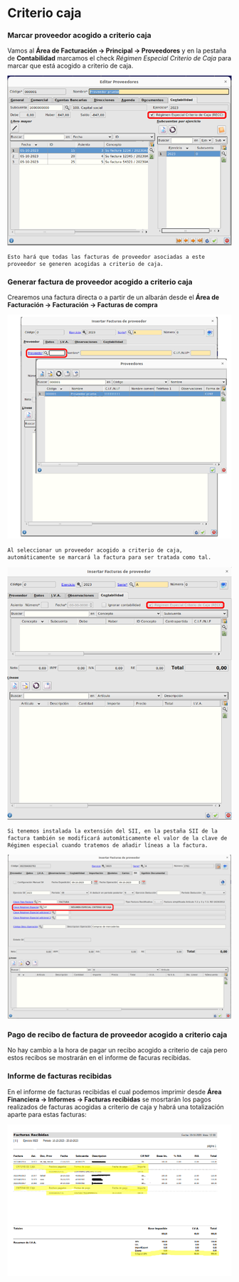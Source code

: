 # Criterio caja

### Marcar proveedor acogido a criterio caja

Vamos al **Área de Facturación -> Principal -> Proveedores** y en la pestaña de **Contabilidad** marcamos el check *Régimen Especial Criterio de Caja* para marcar que está acogido a criterio de caja.


![Formulario de proveedor](./img/formularioProveedor.png)

    Esto hará que todas las facturas de proveedor asociadas a este proveedor se generen acogidas a criterio de caja.

### Generar factura de proveedor acogido a criterio caja

Crearemos una factura directa o a partir de un albarán desde el **Área de Facturación -> Facturación -> Facturas de compra** 

![Seleccionando proveedor](./img/seleccionarProveedor.png)

    Al seleccionar un proveedor acogido a criterio de caja, automáticamente se marcará la factura para ser tratada como tal.

![Factura creada](./img/facturaCreada.png)

    Si tenemos instalada la extensión del SII, en la pestaña SII de la factura también se modificará automáticamente el valor de la clave de Régimen especial cuando tratemos de añadir líneas a la factura.

![Información del SII](./img/facturasii.png)


### Pago de recibo de factura de proveedor acogido a criterio caja

No hay cambio a la hora de pagar un recibo acogido a criterio de caja pero estos recibos se mostrarán en el informe de facuras recibidas.

### Informe de facturas recibidas

En el informe de facturas recibidas el cual podemos imprimir desde  **Área Financiera -> Informes -> Facturas recibidas** se mosrtarán los pagos realizados de facturas acogidas a criterio de caja y habrá una totalización aparte para estas facturas:


![Informe facturas recibidas](./img/informeFacturasRecibidas.png)
